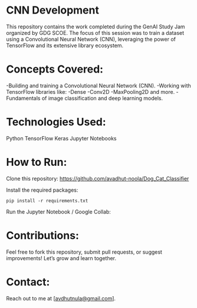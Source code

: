 # CNN Development

This repository contains the work completed during the GenAI Study Jam organized by GDG SCOE. 
The focus of this session was to train a dataset using a Convolutional Neural Network (CNN), leveraging the power of TensorFlow and its extensive library ecosystem.

# Concepts Covered:
-Building and training a Convolutional Neural Network (CNN).
-Working with TensorFlow libraries like:
-Dense
-Conv2D
-MaxPooling2D and more.
-Fundamentals of image classification and deep learning models.

# Technologies Used:
Python
TensorFlow
Keras
Jupyter Notebooks

# How to Run:
Clone this repository:
https://github.com/avadhut-noola/Dog_Cat_Classifier

Install the required packages:

```
pip install -r requirements.txt
```
Run the Jupyter Notebook / Google Collab:


# Contributions:
Feel free to fork this repository, submit pull requests, or suggest improvements! 
Let’s grow and learn together.

# Contact:
Reach out to me at [avdhutnula@gmail.com].
